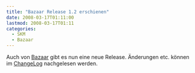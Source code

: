 ```yaml
---
title: "Bazaar Release 1.2 erschienen"
date: 2008-03-17T01:11:00
lastmod: 2008-03-17T01:11
categories:
  - SKM
  - Bazaar
---
```

Auch von [Bazaar](http://bazaar-vcs.org/ "Bazaar") gibt es nun eine neue Release. 
Änderungen etc. können im [ChangeLog](https://launchpad.net/bzr/1.2/1.2/ "ChangeLog") nachgelesen werden.
